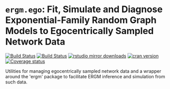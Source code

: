 # `ergm.ego`: Fit, Simulate and Diagnose Exponential-Family Random Graph Models to Egocentrically Sampled Network Data

[![Build Status](https://travis-ci.org/statnet/ergm.ego.svg?branch=master)](https://travis-ci.org/statnet/ergm.ego)
[![Build Status](https://ci.appveyor.com/api/projects/status/eqp3w95c2avl52qw?svg=true)](https://ci.appveyor.com/project/statnet/ergm-ego)
[![rstudio mirror downloads](http://cranlogs.r-pkg.org/badges/ergm.ego?color=2ED968)](http://cranlogs.r-pkg.org/)
[![cran version](http://www.r-pkg.org/badges/version/ergm.ego)](https://cran.r-project.org/package=ergm.ego)
[![Coverage status](https://codecov.io/gh/statnet/ergm.ego/branch/master/graph/badge.svg)](https://codecov.io/github/statnet/ergm.ego?branch=master)



Utilities for managing egocentrically sampled network data and a wrapper around
the 'ergm' package to facilitate ERGM inference and simulation from such data.

